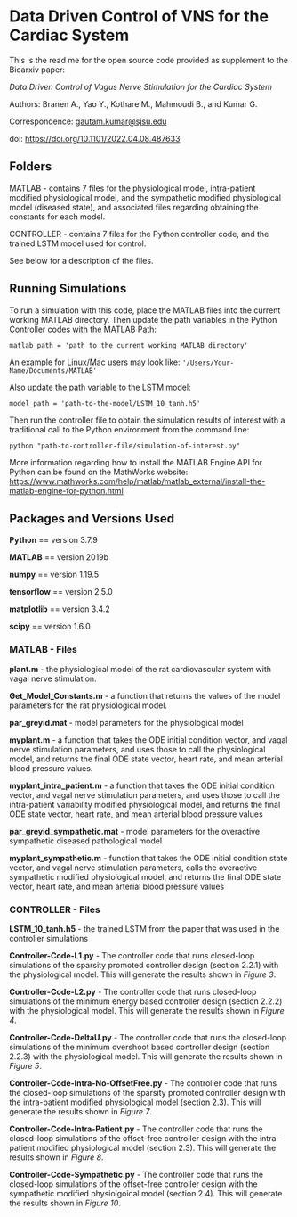 # Data Driven Control of VNS for the Cardiac System
 
 This is the read me for the open source code provided as supplement to the Bioarxiv paper: 
 
 *Data Driven Control of Vagus Nerve Stimulation for the Cardiac System*
 
 Authors: Branen A., Yao Y., Kothare M., Mahmoudi B., and Kumar G. 

Correspondence: gautam.kumar@sjsu.edu 

doi: <https://doi.org/10.1101/2022.04.08.487633>

## Folders 

MATLAB - contains 7 files for the physiological model, intra-patient modified physiological model, and the sympathetic modified physiological model (diseased state), and associated files regarding obtaining the constants for each model. 

CONTROLLER - contains 7 files for the Python controller code, and the trained LSTM model used for control. 

See below for a description of the files. 

## Running Simulations 

To run a simulation with this code, place the MATLAB files into the current working MATLAB directory. Then update the path variables in the Python Controller codes with the MATLAB Path: 

`matlab_path = 'path to the current working MATLAB directory'` 

An example for Linux/Mac users may look like: `'/Users/Your-Name/Documents/MATLAB'` 

Also update the path variable to the LSTM model: 

`model_path = 'path-to-the-model/LSTM_10_tanh.h5'` 

Then run the controller file to obtain the simulation results of interest with a traditional call to the Python environment from the command line: 

`python "path-to-controller-file/simulation-of-interest.py"`

More information regarding how to install the MATLAB Engine API for Python can be found on the MathWorks website: 
<https://www.mathworks.com/help/matlab/matlab_external/install-the-matlab-engine-for-python.html> 

## Packages and Versions Used 

**Python** == version 3.7.9 

**MATLAB** == version 2019b 

**numpy** == version 1.19.5

**tensorflow** == version 2.5.0

**matplotlib** == version 3.4.2

**scipy** == version 1.6.0

### MATLAB - Files 

**plant.m** - the physiological model of the rat  cardiovascular system with vagal nerve stimulation. 

**Get_Model_Constants.m** - a function that returns the values of the model parameters for the rat physiological model. 

**par_greyid.mat** - model parameters for the physiological model 

**myplant.m** - a function that takes the ODE initial condition vector, and vagal nerve stimulation parameters, and uses those to call the physiological model, and returns the final ODE state vector, heart rate, and mean arterial blood pressure values. 

**myplant_intra_patient.m** - a function that takes the ODE initial condition vector, and vagal nerve stimulation parameters, and uses those to call the intra-patient variability modified physiological model, and returns the final ODE state vector, heart rate, and mean arterial blood pressure values

**par_greyid_sympathetic.mat** - model parameters for the overactive sympathetic diseased pathological model 

**myplant_sympathetic.m** - function that takes the ODE initial condition state vector, and vagal nerve stimulation parameters, calls the overactive sympathetic modified physiological model, and returns the final ODE state vector, heart rate, and mean arterial blood pressure values 

### CONTROLLER - Files 

**LSTM_10_tanh.h5** - the trained LSTM from the paper that was used in the controller simulations 

**Controller-Code-L1.py** - The controller code that runs closed-loop simulations of the sparsity promoted controller design (section 2.2.1) with the physiological model. This will generate the results shown in *Figure 3*. 

**Controller-Code-L2.py** - The controller code that runs closed-loop simulations of the minimum energy based controller design (section 2.2.2) with the physiological model. This will generate the results shown in *Figure 4*. 

**Controller-Code-DeltaU.py** - The controller code that runs the closed-loop simulations of the minimum overshoot based controller design (section 2.2.3) with the physiological model. This will generate the results shown in *Figure 5*. 

**Controller-Code-Intra-No-OffsetFree.py** - The controller code that runs the closed-loop simulations of the sparsity promoted controller design with the intra-patient modified physiological model (section 2.3). This will generate the results shown in *Figure 7*. 

**Controller-Code-Intra-Patient.py** - The controller code that runs the closed-loop simulations of the offset-free controller design with the intra-patient modified physiological model (section 2.3). This will generate the results shown in *Figure 8*. 

**Controller-Code-Sympathetic.py** - The controller code that runs the closed-loop simulations of the offset-free controller design with the sympathetic modified physiolgoical model (section 2.4). This will generate the results shown in *Figure 10*. 
